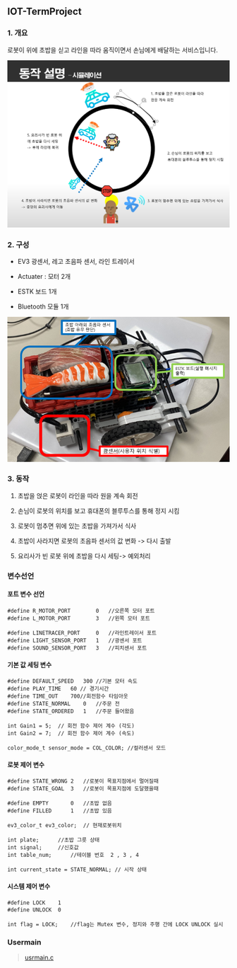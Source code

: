 ## IOT-TermProject


### 1. 개요

로봇이 위에 초밥을 싣고 라인을 따라 움직이면서 손님에게 배달하는 서비스입니다.

![guideline](images/guideline.PNG "guideline")



### 2. 구성

- EV3 광센서, 레고 초음파 센서, 라인 트레이서

- Actuater : 모터 2개

- ESTK 보드 1개

- Bluetooth 모듈 1개

![servingRobot](images/servingRobot.PNG "servingRobot")


### 3. 동작 

1. 초밥을 얹은 로봇이 라인을 따라 원을 계속 회전

2. 손님이 로봇의 위치를 보고 휴대폰의 블루투스를 통해 정지 시킴

3. 로봇이 멈추면 위에 있는 초밥을 가져가서 식사

4. 초밥이 사라지면 로봇의 초음파 센서의 값 변화 -> 다시 출발

5. 요리사가 빈 로봇 위에 초밥을 다시 세팅-> 예외처리

### 변수선언
#### 포트 변수 선언
```
#define R_MOTOR_PORT		0	//오른쪽 모터 포트
#define L_MOTOR_PORT		3	//왼쪽 모터 포트

#define LINETRACER_PORT		0	//라인트레이서 포트
#define LIGHT_SENSOR_PORT	1	//광센서 포트
#define SOUND_SENSOR_PORT	3	//피치센서 포트
```
#### 기본 값 세팅 변수
```
#define DEFAULT_SPEED	300	//기본 모터 속도
#define PLAY_TIME	60 // 경기시간
#define TIME_OUT	700//회전함수 타임아웃
#define STATE_NORMAL	0	//주문 전
#define STATE_ORDERED	1	//주문 들어왔음

int Gain1 = 5;	// 회전 함수 제어 계수 (각도)
int Gain2 = 7;	// 회전 함수 제어 계수 (속도)

color_mode_t sensor_mode = COL_COLOR; //컬러센서 모드
```

#### 로봇 제어 변수
```
#define STATE_WRONG	2	//로봇이 목표지점에서 멀어질때
#define STATE_GOAL	3	//로봇이 목표지점에 도달했을때

#define EMPTY 		0	//초밥 없음
#define FILLED 		1	//초밥 있음

ev3_color_t ev3_color;	// 현재로봇위치

int plate;		//초밥 그릇 상태
int signal;		//신호값
int table_num;		//테이블 번호  2 , 3 , 4

int current_state = STATE_NORMAL; // 시작 상태
```

#### 시스템 제어 변수
```
#define LOCK	1
#define UNLOCK	0

int flag = LOCK;	//flag는 Mutex 변수, 정지와 주행 간에 LOCK UNLOCK 실시
```



### Usermain
 > [usrmain.c](https://github.com/Byung-moon/IOT-TermProject/blob/master/usrmain.c)


